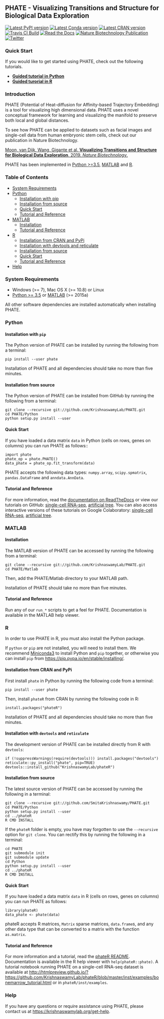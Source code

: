 PHATE - Visualizing Transitions and Structure for Biological Data Exploration
---------------------------------------------------------------------------

[![Latest PyPI version](https://img.shields.io/pypi/v/phate.svg)](https://pypi.org/project/phate/)
[![Latest Conda version](https://anaconda.org/bioconda/phate/badges/version.svg)](https://anaconda.org/bioconda/phate/)
[![Latest CRAN version](https://img.shields.io/cran/v/phateR.svg)](https://cran.r-project.org/package=phateR)
[![Travis CI Build](https://api.travis-ci.com/KrishnaswamyLab/phate.svg?branch=master)](https://travis-ci.com/KrishnaswamyLab/PHATE)
[![Read the Docs](https://img.shields.io/readthedocs/phate.svg)](https://phate.readthedocs.io/)
[![Nature Biotechnology Publication](https://zenodo.org/badge/DOI/10.1038/s41587-019-0336-3.svg)](https://doi.org/10.1038/s41587-019-0336-3)
[![Twitter](https://img.shields.io/twitter/follow/KrishnaswamyLab.svg?style=social&label=Follow)](https://twitter.com/KrishnaswamyLab)

### Quick Start
If you would like to get started using PHATE, check out the following tutorials.

* [**Guided tutorial in Python**](http://nbviewer.jupyter.org/github/KrishnaswamyLab/PHATE/blob/master/Python/tutorial/EmbryoidBody.ipynb)  
* [**Guided turorial in R**](http://htmlpreview.github.io/?https://github.com/KrishnaswamyLab/phateR/blob/master/inst/examples/bonemarrow_tutorial.html)

### Introduction

PHATE (Potential of Heat-diffusion for Affinity-based Trajectory Embedding) is a tool for visualizing high dimensional data. PHATE uses a novel conceptual framework for learning and visualizing the manifold to preserve both local and global distances.

To see how PHATE can be applied to datasets such as facial images and single-cell data from human embryonic stem cells, check out our publication in Nature Biotechnology.

[Moon, van Dijk, Wang, Gigante et al. **Visualizing Transitions and Structure for Biological Data Exploration**. 2019. *Nature Biotechnology*.](https://doi.org/10.1038/s41587-019-0336-3)

PHATE has been implemented in [Python >=3.5](#python), [MATLAB](#matlab) and [R](#r).

### Table of Contents

* [System Requirements](#system-requirements)
* [Python](#python)
    * [Installation with pip](#installation-with-pip)
    * [Installation from source](#installation-from-source)
    * [Quick Start](#quick-start)
    * [Tutorial and Reference](#tutorial-and-reference)
* [MATLAB](#matlab)
    * [Installation](#installation)
    * [Tutorial and Reference](#tutorial-and-reference-1)
* [R](#r)
    * [Installation from CRAN and PyPi](#installation-from-cran-and-pypi)
    * [Installation with devtools and reticulate](#installation-with-devtools-and-reticulate)
    * [Installation from source](#installation-from-source-1)
    * [Quick Start](#quick-start-1)
    * [Tutorial and Reference](#tutorial-and-reference-2)
* [Help](#help)

### System Requirements

* Windows (>= 7), Mac OS X (>= 10.8) or Linux
* [Python >= 3.5](https://www.python.org/downloads/) or [MATLAB](https://www.mathworks.com/products/matlab.html) (>= 2015a)

All other software dependencies are installed automatically when installing PHATE.

### Python

#### Installation with `pip`

The Python version of PHATE can be installed by running the following from a terminal:

    pip install --user phate

Installation of PHATE and all dependencies should take no more than five minutes.

#### Installation from source

The Python version of PHATE can be installed from GitHub by running the following from a terminal:

    git clone --recursive git://github.com/KrishnaswamyLab/PHATE.git
    cd PHATE/Python
    python setup.py install --user

#### Quick Start

If you have loaded a data matrix `data` in Python (cells on rows, genes on columns) you can run PHATE as follows::

    import phate
    phate_op = phate.PHATE()
    data_phate = phate_op.fit_transform(data)

PHATE accepts the following data types: `numpy.array`, `scipy.spmatrix`, `pandas.DataFrame` and `anndata.AnnData`.

#### Tutorial and Reference

For more information, read the [documentation on ReadTheDocs](http://phate.readthedocs.io/) or view our tutorials on GitHub: [single-cell RNA-seq](http://nbviewer.jupyter.org/github/KrishnaswamyLab/PHATE/blob/master/Python/tutorial/EmbryoidBody.ipynb), [artificial tree](http://nbviewer.jupyter.org/github/KrishnaswamyLab/PHATE/blob/master/Python/tutorial/PHATE_tree.ipynb). You can also access interactive versions of these tutorials on Google Colaboratory: [single-cell RNA-seq](https://colab.research.google.com/github/KrishnaswamyLab/PHATE/blob/master/Python/tutorial/EmbryoidBody.ipynb), [artificial tree](https://colab.research.google.com/github/KrishnaswamyLab/PHATE/blob/master/Python/tutorial/PHATE_tree.ipynb).

### MATLAB

#### Installation

The MATLAB version of PHATE can be accessed by running the following from a terminal:

    git clone --recursive git://github.com/KrishnaswamyLab/PHATE.git
    cd PHATE/Matlab

Then, add the PHATE/Matlab directory to your MATLAB path.

Installation of PHATE should take no more than five minutes.

#### Tutorial and Reference

Run any of our `run_*` scripts to get a feel for PHATE. Documentation is available in the MATLAB help viewer.

### R

In order to use PHATE in R, you must also install the Python package.

If `python` or `pip` are not installed, you will need to install them. We recommend [Miniconda3](https://conda.io/miniconda.html) to install Python and `pip` together, or otherwise you can install `pip` from https://pip.pypa.io/en/stable/installing/.

#### Installation from CRAN and PyPi

First install `phate` in Python by running the following code from a terminal:

    pip install --user phate

Then, install `phateR` from CRAN by running the following code in R:

    install.packages("phateR")

Installation of PHATE and all dependencies should take no more than five minutes.

#### Installation with `devtools` and `reticulate`

The development version of PHATE can be installed directly from R with `devtools`:

    if (!suppressWarnings(require(devtools))) install.packages("devtools")
    reticulate::py_install("phate", pip=TRUE)
    devtools::install_github("KrishnaswamyLab/phateR")

#### Installation from source

The latest source version of PHATE can be accessed by running the following in a terminal:

    git clone --recursive git://github.com/SmitaKrishnaswamy/PHATE.git
    cd PHATE/Python
    python setup.py install --user
    cd ../phateR
    R CMD INSTALL

If the `phateR` folder is empty, you have may forgotten to use the `--recursive` option for `git clone`. You can rectify this by running the following in a terminal:

    cd PHATE
    git submodule init
    git submodule update
    cd Python
    python setup.py install --user
    cd ../phateR
    R CMD INSTALL

#### Quick Start

If you have loaded a data matrix `data` in R (cells on rows, genes on columns) you can run PHATE as follows:

    library(phateR)
    data_phate <- phate(data)

phateR accepts R matrices, `Matrix` sparse matrices, `data.frame`s, and any other data type that can be converted to a matrix with the function `as.matrix`.

#### Tutorial and Reference

For more information and a tutorial, read the [phateR README](https://github.com/KrishnaswamyLab/phateR). Documentation is available in the R help viewer with `help(phateR::phate)`. A tutorial notebook running PHATE on a single-cell RNA-seq dataset is available at <http://htmlpreview.github.io/?https://github.com/KrishnaswamyLab/phateR/blob/master/inst/examples/bonemarrow_tutorial.html> or in `phateR/inst/examples`.

### Help

If you have any questions or require assistance using PHATE, please contact us at <https://krishnaswamylab.org/get-help>.
